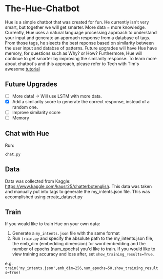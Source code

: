 # The-Hue-Chatbot
Hue is a simple chatbot that was created for fun. He currently isn't very smart, but together we will get smarter. More data = more knowledge. Currently, Hue uses a natural language processing approach to understand your input and generate an approach response from a database of tags. From those tags, he sleects the best reponse based on similarity between the user input and databse of patterns. Future upgrades will have Hue have memory, for questions such as Why? or How? Furthermore, Hue will continue to get smarter by improving the similarity response. To learn more about chatbot's and this approach, please refer to Tech with Tim's awesome [tutorial](https://www.youtube.com/watch?v=wypVcNIH6D4) 

## Future Upgrades
- [ ] More data! -> Will use LSTM with more data. 
- [X] Add a similarity score to generate the correct response, instead of a random one.
- [ ] Improve similarity score
- [ ] Memory

## Chat with Hue
Run:

`chat.py`

## Data
Data was collected from Kaggle: https://www.kaggle.com/kausr25/chatterbotenglish. This data was taken and manually put into tags to generate the my_intents.json file. This was accomplished using create_dataset.py

## Train
If you would like to train Hue on your own data: 
1) Generate a `my_intents.json` file with the same format
2) Run `train.py` and specify the absolute path to the my_intents.json file, the emb_dim (embedding dimension) for word embedding and the number of epochs (num_epochs) you'd like to train. If you would like to view training accuracy and loss after, set `show_training_results=True`. 

e.g. `train('my_intents.json',emb_dim=256,num_epochs=50,show_training_results=True)`
